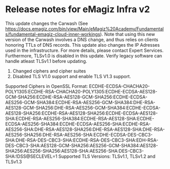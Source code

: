 # Release notes for eMagiz Infra v2

This update changes the Carwash (See https://docs.emagiz.com/bin/view/Main/eMagiz%20Academy/Fundamentals/fundamental-emagiz-cloud-inner-workings). Note that using this new version of the Carwash involves a DNS change, and thus relies on clients honoring TTLs of DNS records. This update also changes the IP Adresses used in the infrastructure. For more details, please contact Expert Services. Furthermore, TLSv1.0 is disabled in this update. Verify legacy software can handle atleast TLSv1.1 before updating. 

1) Changed ciphers and cipher suites
2) Disabled TLS V1.0 support and enable TLS V1.3 support.

Supported Ciphers in OpenSSL Format:  ECDHE-ECDSA-CHACHA20-POLY1305:ECDHE-RSA-CHACHA20-POLY1305:ECDHE-ECDSA-AES128-GCM-SHA256:ECDHE-RSA-AES128-GCM-SHA256:ECDHE-ECDSA-AES256-GCM-SHA384:ECDHE-RSA-AES256-GCM-SHA384:DHE-RSA-AES128-GCM-SHA256:DHE-RSA-AES256-GCM-SHA384:ECDHE-ECDSA-AES128-SHA256:ECDHE-RSA-AES128-SHA256:ECDHE-ECDSA-AES128-SHA:ECDHE-RSA-AES256-SHA384:ECDHE-RSA-AES128-SHA:ECDHE-ECDSA-AES256-SHA384:ECDHE-ECDSA-AES256-SHA:ECDHE-RSA-AES256-SHA:DHE-RSA-AES128-SHA256:DHE-RSA-AES128-SHA:DHE-RSA-AES256-SHA256:DHE-RSA-AES256-SHA:ECDHE-ECDSA-DES-CBC3-SHA:DHE-RSA-DES-CBC3-SHA:ECDHE-RSA-DES-CBC3-SHA:EDH-RSA-DES-CBC3-SHA:AES128-GCM-SHA256:AES256-GCM-SHA384:AES128-SHA256:AES256-SHA256:AES128-SHA:AES256-SHA:DES-CBC3-SHA:!DSS@SECLEVEL=1
Supported TLS Versions: TLSv1.1, TLSv1.2 and TLSv1.3